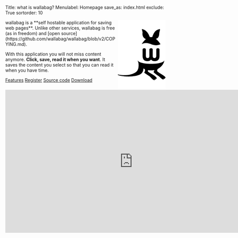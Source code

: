 Title: what is wallabag?
Menulabel: Homepage
save_as: index.html
exclude: True
sortorder: 10

<div class="jumbotron" markdown="1">
<img src="images/logo_homepage.png" alt="wallabag logo" style="float: right;" />
wallabag is a **self hostable application for saving web pages**. Unlike other services, wallabag is free (as in freedom) and [open source](https://github.com/wallabag/wallabag/blob/v2/COPYING.md).

With this application you will not miss content anymore. **Click, save, read it when you want**. It saves the content you select so that you can read it when you have time.
<p><a class="btn btn-default" href="/pages/features-screenshots.html"><i class="fa fa-star fa-small"></i> Features</a> <a class="btn btn-default" href="https://www.framabag.org/"><i class="fa fa-user-plus fa-small"></i> Register</a> <a class="btn btn-default" href="https://github.com/wallabag/wallabag"><i class="fa fa-code-fork fa-small"></i> Source code</a> <a class="btn btn-default" href="/pages/download-wallabag.html"><i class="fa fa-download fa-small"></i> Download</a></p>
</div>

<div style="text-align:center">
<iframe src="https://player.vimeo.com/video/167435064" width="800" height="450" frameborder="0" webkitallowfullscreen mozallowfullscreen allowfullscreen></iframe>
</div>
